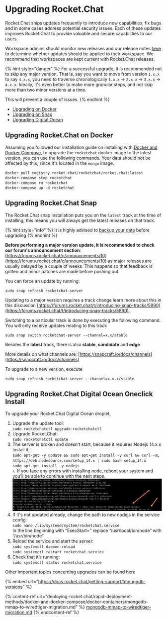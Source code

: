 # Upgrading Rocket.Chat

Rocket.Chat ships updates frequently to introduce new capabilities, fix bugs and in some cases address potential security issues. Each of these updates improves Rocket.Chat to provide valuable and secure capabilities to our users.

Workspace admins should monitor new releases and our release notes [here ](https://github.com/RocketChat/Rocket.Chat/releases)to determine whether updates should be applied to their workspace. We recommend that workspaces are kept current with Rocket.Chat releases.

{% hint style="danger" %}
For a successful upgrade, it is recommended not to skip any major version. That is, say you want to move from version `1.x.x` to say `4.x.x`, you need to traverse chronologically `1.x.x` -> `2.x.x` -> `3.x.x` -> `4.x.x`. Ideally, it's even better to make more granular steps, and not skip more than two minor versions at a time.

This will prevent a couple of issues.
{% endhint %}

* [Upgrading on Docker](upgrading-rocket.chat.md#upgrading-rocket.chat-on-docker)
* [Upgrading on Snap](upgrading-rocket.chat.md#upgrading-rocket.chat-snap)
* [Upgrading Digital Ocean](upgrading-rocket.chat.md#upgrading-rocket.chat-digital-ocean-oneclick-install)

## Upgrading Rocket.Chat on Docker

Assuming you followed our installation guide on installing with [Docker and Docker Compose](deploying-rocket.chat/rapid-deployment-methods/docker-and-docker-compose/), to upgrade the `rocketchat` docker image to the latest version, you can use the following commands. Your data should not be affected by this, since it's located in the `mongo` image.

```
docker pull registry.rocket.chat/rocketchat/rocket.chat:latest
docker-compose stop rocketchat
docker-compose rm rocketchat
docker-compose up -d rocketchat
```

## Upgrading Rocket.Chat Snap

The Rocket.Chat snap installation puts you on the `latest` track at the time of installing, this means you will always get the latest releases on that track.

{% hint style="info" %}
It is highly advised to [backup your data](deploying-rocket.chat/rapid-deployment-methods/snaps/snap-backup-and-restore.md#backup-rocket.chat-snap-data) before upgrading
{% endhint %}

**Before performing a major version update, it is recommended to check our forum's announcement section**: [https://forums.rocket.chat/c/announcements/10](https://forums.rocket.chat/c/announcements/10) as major releases are usually delayed by a couple of weeks. This happens so that feedback is gotten and minor patches are made before pushing out.

You  can force an update by running:

```
sudo snap refresh rocketchat-server
```

Updating to a major version requires a track change learn more about this in this discussion [https://forums.rocket.chat/t/introducing-snap-tracks/5890](https://forums.rocket.chat/t/introducing-snap-tracks/5890).

Switching to a particular track is done by executing the following command. You will only receive updates relating to this track

```
sudo snap switch rocketchat-server --channel=x.x/stable
```

Besides the **latest** track, there is also **stable**, **candidate** and **edge**

More details on what channels are: [https://snapcraft.io/docs/channels](https://snapcraft.io/docs/channels)

To upgrade to a new version, execute

```
sudo snap refresh rocketchat-server --channel=x.x.x/stable
```

## Upgrading Rocket.Chat Digital Ocean Oneclick Install

To upgrade your Rocket.Chat Digital Ocean droplet,

1. Upgrade the update tool:\
   `sudo rocketchatctl upgrade-rocketchatctl`
2. Upgrade Rocket.Chat:\
   `sudo rocketchatctl update`
3. The server is broken and doesn’t start, because it requires Nodejs 14.x.x\
   Install it:\
   `sudo apt-get -y update && sudo apt-get install -y curl && curl -sL https://deb.nodesource.com/setup_14.x | sudo bash setup_14.x`\
   `sudo apt-get install -y nodejs`\
   ``\
   ``If you face any errors with installing node, reboot your system and you’ll be able to continue with the next steps.\
   ![](<../.gitbook/assets/image (625).png>)
4. If it's not updated already, change the path to new nodejs in the service config:\
   `sudo nano /lib/systemd/system/rocketchat.service`\
   In the line beginning with “ExecStart=” replace “/usr/local/bin/node” with “/usr/bin/node”
5. Reload the service and start the server:\
   `sudo systemctl daemon-reload`\
   `sudo systemctl restart rocketchat.service`
6. Check that it’s running:\
   `sudo systemctl status rocketchat.service`

Other important topics concerning upgrades can be found here

{% embed url="https://docs.rocket.chat/getting-support#mongodb-versions" %}

{% content-ref url="deploying-rocket.chat/rapid-deployment-methods/docker-and-docker-compose/docker-containers/mongodb-mmap-to-wiredtiger-migration.md" %}
[mongodb-mmap-to-wiredtiger-migration.md](deploying-rocket.chat/rapid-deployment-methods/docker-and-docker-compose/docker-containers/mongodb-mmap-to-wiredtiger-migration.md)
{% endcontent-ref %}
